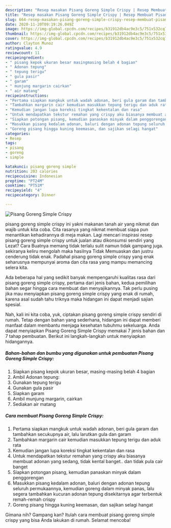 ```yaml
---
description: "Resep masakan Pisang Goreng Simple Crispy | Resep Membuat Pisang Goreng Simple Crispy Yang Lezat"
title: "Resep masakan Pisang Goreng Simple Crispy | Resep Membuat Pisang Goreng Simple Crispy Yang Lezat"
slug: 664-resep-masakan-pisang-goreng-simple-crispy-resep-membuat-pisang-goreng-simple-crispy-yang-lezat
date: 2020-11-20T09:19:26.049Z
image: https://img-global.cpcdn.com/recipes/b31912db4ac9e3c5/751x532cq70/pisang-goreng-simple-crispy-foto-resep-utama.jpg
thumbnail: https://img-global.cpcdn.com/recipes/b31912db4ac9e3c5/751x532cq70/pisang-goreng-simple-crispy-foto-resep-utama.jpg
cover: https://img-global.cpcdn.com/recipes/b31912db4ac9e3c5/751x532cq70/pisang-goreng-simple-crispy-foto-resep-utama.jpg
author: Clayton Munoz
ratingvalue: 4.9
reviewcount: 11
recipeingredient:
- " pisang kepok ukuran besar masingmasing belah 4 bagian"
- " Adonan tepung"
- " tepung terigu"
- " gula pasir"
- " garam"
- " munjung margarin cairkan"
- " air matang"
recipeinstructions:
- "Pertama siapkan mangkuk untuk wadah adonan, beri gula garam dan tambahkan secukupnya air, lalu larutkan gula dan garam"
- "Tambahkan margarin cair kemudian masukkan tepung terigu dan aduk rata"
- "Kemudian jangan lupa koreksi tingkat kekentalan dan rasa"
- "Untuk mendapatkan tekstur remahan yang crispy aku biasanya membuat adonan yang sedang, tidak kental banget.. dan tidak pula cair banget"
- "Siapkan potongan pisang, kemudian panaskan minyak dalam penggorengan"
- "Masukkan pisang kedalam adonan, baluri dengan adonan tepung seluruh permukaannya, kemudian goreng dalam minyak panas, lalu segera tambahkan kucuran adonan tepung disekitarnya agar terbentuk remah-remah crispy"
- "Goreng pisang hingga kuning keemasan, dan sajikan selagi hangat"
categories:
- Resep
tags:
- pisang
- goreng
- simple

katakunci: pisang goreng simple 
nutrition: 203 calories
recipecuisine: Indonesian
preptime: "PT24M"
cooktime: "PT51M"
recipeyield: "4"
recipecategory: Dinner

---
```



![Pisang Goreng Simple Crispy](https://img-global.cpcdn.com/recipes/b31912db4ac9e3c5/751x532cq70/pisang-goreng-simple-crispy-foto-resep-utama.jpg)


pisang goreng simple crispy ini yakni makanan tanah air yang nikmat dan wajib untuk kita coba. Cita rasanya yang nikmat membuat siapa pun menantikan kehadirannya di meja makan.
Lagi mencari inspirasi resep pisang goreng simple crispy untuk jualan atau dikonsumsi sendiri yang Lezat? Cara Buatnya memang tidak terlalu sulit namun tidak gampang juga. sekiranya keliru mengolah maka hasilnya Tidak Memuaskan dan justru cenderung tidak enak. Padahal pisang goreng simple crispy yang enak seharusnya mempunyai aroma dan cita rasa yang mampu memancing selera kita.



Ada beberapa hal yang sedikit banyak mempengaruhi kualitas rasa dari pisang goreng simple crispy, pertama dari jenis bahan, kedua pemilihan bahan segar hingga cara membuat dan menyajikannya. Tak perlu pusing jika mau menyiapkan pisang goreng simple crispy yang enak di rumah, karena asal sudah tahu triknya maka hidangan ini dapat menjadi sajian spesial.


Nah, kali ini kita coba, yuk, ciptakan pisang goreng simple crispy sendiri di rumah. Tetap dengan bahan yang sederhana, hidangan ini dapat memberi manfaat dalam membantu menjaga kesehatan tubuhmu sekeluarga. Anda dapat menyiapkan Pisang Goreng Simple Crispy memakai 7 jenis bahan dan 7 tahap pembuatan. Berikut ini langkah-langkah untuk menyiapkan hidangannya.

<!--inarticleads1-->

##### Bahan-bahan dan bumbu yang digunakan untuk pembuatan Pisang Goreng Simple Crispy:

1. Siapkan  pisang kepok ukuran besar, masing-masing belah 4 bagian
1. Ambil  Adonan tepung:
1. Gunakan  tepung terigu
1. Gunakan  gula pasir
1. Siapkan  garam
1. Ambil  munjung margarin, cairkan
1. Sediakan  air matang




<!--inarticleads2-->

##### Cara membuat Pisang Goreng Simple Crispy:

1. Pertama siapkan mangkuk untuk wadah adonan, beri gula garam dan tambahkan secukupnya air, lalu larutkan gula dan garam
1. Tambahkan margarin cair kemudian masukkan tepung terigu dan aduk rata
1. Kemudian jangan lupa koreksi tingkat kekentalan dan rasa
1. Untuk mendapatkan tekstur remahan yang crispy aku biasanya membuat adonan yang sedang, tidak kental banget.. dan tidak pula cair banget
1. Siapkan potongan pisang, kemudian panaskan minyak dalam penggorengan
1. Masukkan pisang kedalam adonan, baluri dengan adonan tepung seluruh permukaannya, kemudian goreng dalam minyak panas, lalu segera tambahkan kucuran adonan tepung disekitarnya agar terbentuk remah-remah crispy
1. Goreng pisang hingga kuning keemasan, dan sajikan selagi hangat




Gimana nih? Gampang kan? Itulah cara membuat pisang goreng simple crispy yang bisa Anda lakukan di rumah. Selamat mencoba!
